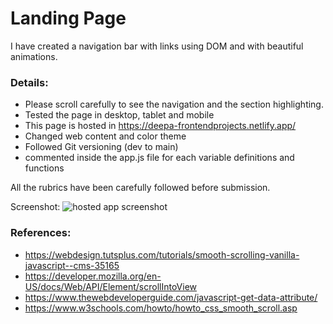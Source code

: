 # Landing Page 

I have created a navigation bar with links using DOM and with beautiful animations. 


### Details: 
- Please scroll carefully to see the navigation and the section highlighting.  
- Tested the page in desktop, tablet and mobile 
- This page is hosted in https://deepa-frontendprojects.netlify.app/
- Changed web content  and color theme
- Followed Git versioning (dev to main)
- commented inside the app.js file for each variable definitions and functions


All the rubrics have been carefully followed before submission.

Screenshot:
![hosted app screenshot](https://github.com/sdkdeepa/Udacity-landing-page-project2/blob/main/screenshots/hosted-app-screenshot.png)

### References:

- https://webdesign.tutsplus.com/tutorials/smooth-scrolling-vanilla-javascript--cms-35165
- https://developer.mozilla.org/en-US/docs/Web/API/Element/scrollIntoView
- https://www.thewebdeveloperguide.com/javascript-get-data-attribute/
- https://www.w3schools.com/howto/howto_css_smooth_scroll.asp


